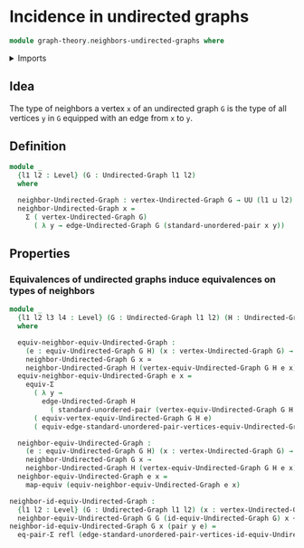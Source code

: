# Incidence in undirected graphs

```agda
module graph-theory.neighbors-undirected-graphs where
```

<details><summary>Imports</summary>

```agda
open import foundation.dependent-pair-types
open import foundation.equality-dependent-pair-types
open import foundation.equivalences
open import foundation.functions
open import foundation.functoriality-dependent-pair-types
open import foundation.homotopies
open import foundation.identity-types
open import foundation.universe-levels
open import foundation.unordered-pairs

open import graph-theory.equivalences-undirected-graphs
open import graph-theory.undirected-graphs
```

</details>

## Idea

The type of neighbors a vertex `x` of an undirected graph `G` is the type of all vertices `y` in `G` equipped with an edge from `x` to `y`.

## Definition

```agda
module _
  {l1 l2 : Level} (G : Undirected-Graph l1 l2)
  where

  neighbor-Undirected-Graph : vertex-Undirected-Graph G → UU (l1 ⊔ l2)
  neighbor-Undirected-Graph x =
    Σ ( vertex-Undirected-Graph G)
      ( λ y → edge-Undirected-Graph G (standard-unordered-pair x y))
```

## Properties

### Equivalences of undirected graphs induce equivalences on types of neighbors

```agda
module _
  {l1 l2 l3 l4 : Level} (G : Undirected-Graph l1 l2) (H : Undirected-Graph l3 l4)
  where

  equiv-neighbor-equiv-Undirected-Graph :
    (e : equiv-Undirected-Graph G H) (x : vertex-Undirected-Graph G) →
    neighbor-Undirected-Graph G x ≃
    neighbor-Undirected-Graph H (vertex-equiv-Undirected-Graph G H e x)
  equiv-neighbor-equiv-Undirected-Graph e x =
    equiv-Σ
      ( λ y →
        edge-Undirected-Graph H
          ( standard-unordered-pair (vertex-equiv-Undirected-Graph G H e x) y))
      ( equiv-vertex-equiv-Undirected-Graph G H e)
      ( equiv-edge-standard-unordered-pair-vertices-equiv-Undirected-Graph G H e x)

  neighbor-equiv-Undirected-Graph :
    (e : equiv-Undirected-Graph G H) (x : vertex-Undirected-Graph G) →
    neighbor-Undirected-Graph G x →
    neighbor-Undirected-Graph H (vertex-equiv-Undirected-Graph G H e x)
  neighbor-equiv-Undirected-Graph e x =
    map-equiv (equiv-neighbor-equiv-Undirected-Graph e x)

neighbor-id-equiv-Undirected-Graph :
  {l1 l2 : Level} (G : Undirected-Graph l1 l2) (x : vertex-Undirected-Graph G) →
  neighbor-equiv-Undirected-Graph G G (id-equiv-Undirected-Graph G) x ~ id
neighbor-id-equiv-Undirected-Graph G x (pair y e) =
  eq-pair-Σ refl (edge-standard-unordered-pair-vertices-id-equiv-Undirected-Graph G x y e)
```
